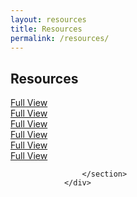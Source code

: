 ```yaml
---
layout: resources
title: Resources
permalink: /resources/
---
```


## Resources

<div id="portfolio">
                    <section class="clearfix">
                        <div class="g1">
                            <div class="image">
                                <img src="http://34471.freeoda.com/images/class-wheel.png" alt="">
                                <div class="image-overlay">
                                    <div class="image-link">
                                        <a href="http://34471.freeoda.com/images/class-wheel.png" class="btn">Full View</a>
                                    </div>
                                </div>
                            </div>
                        </div>
                        <div class="g1">
                            <div class="image">
                                <img src="http://34471.freeoda.com/images/catalyst-chart.jpg" alt="">
                                <div class="image-overlay">
                                    <div class="image-link">
                                        <a href="http://34471.freeoda.com/images/catalyst-chart.jpg" class="btn">Full View</a>
                                    </div>
                                </div>
                            </div>
                        </div>
                        <div class="g1">
                            <div class="image">
                                <img src="http://i.imgur.com/ZdVuzYq.jpg" alt="">
                                <div class="image-overlay">
                                    <div class="image-link">
                                        <a href="http://i.imgur.com/ZdVuzYq.jpg" class="btn">Full View</a>
                                    </div>
                                </div>
                            </div>
                        </div>
                        <div class="break"></div>
                        <div class="g1">
                            <div class="image">
                                <img src="http://i.imgur.com/qxw2P45.jpg" alt="">
                                <div class="image-overlay">
                                    <div class="image-link">
                                        <a href="http://i.imgur.com/qxw2P45.jpg" class="btn">Full View</a>
                                    </div>
                                </div>
                            </div>
                        </div>
                        <div class="g1">
                            <div class="image">
                                <img src="http://i.imgur.com/x9E3gnp.jpg" alt="">
                                <div class="image-overlay">
                                    <div class="image-link">
                                        <a href="http://i.imgur.com/x9E3gnp.jpg" class="btn">Full View</a>
                                    </div>
                                </div>
                            </div>
                        </div>
                        <div class="g1">
                            <div class="image">
                                <img src="http://i.imgur.com/tRpRfjL.jpg" alt="">
                                <div class="image-overlay">
                                    <div class="image-link">
                                        <a href="http://i.imgur.com/tRpRfjL.jpg" class="btn">Full View</a>
                                    </div>
                                </div>
                            </div>
                        </div>
                        
                    </section>
                </div>
